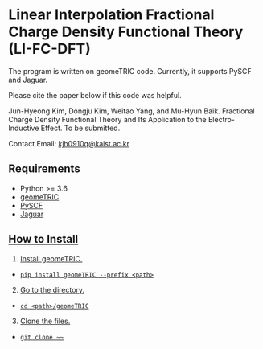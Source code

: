 # Linear Interpolation Fractional Charge Density Functional Theory (LI-FC-DFT)
The program is written on geomeTRIC code. Currently, it supports PySCF and Jaguar.

Please cite the paper below if this code was helpful.

Jun-Hyeong Kim, Dongju Kim, Weitao Yang, and Mu-Hyun Baik. Fractional Charge Density Functional Theory and Its Application to the Electro-Inductive Effect. To be submitted.

Contact Email: kjh0910q@kaist.ac.kr
## Requirements
- Python >= 3.6
- <a href="https://github.com/leeping/geomeTRIC">geomeTRIC 
- <a href="https://pyscf.org/">PySCF 
- <a href="https://www.schrodinger.com/products/jaguar">Jaguar
  
## How to Install  
1. Install geomeTRIC.
  
  - `pip install geomeTRIC --prefix <path>`
  
2. Go to the directory.
  
  - `cd <path>/geomeTRIC`

3. Clone the files.
  
  - `git clone ~~`
